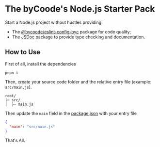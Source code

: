 # The byCoode's Node.js Starter Pack

Start a Node.js project without hustles providing:

- The [@bycoode/eslint-config-byc](https://www.npmjs.com/package/@bycoode/eslint-config-byc) package for code quality;
- The [JSDoc](https://www.npmjs.com/package/jsdoc) package to provide type checking and documentation.

## How to Use

First of all, install the dependencies

```shell
pnpm i
```

Then, create your source code folder and the relative entry file (example: ```src/main.js```).

```text
root/
├─ src/
│  ├─ main.js
```

Then update the ```main``` field in the [package.json](package.json) with your entry file

```json
{
  "main": "src/main.js"
}
```

That's All.
